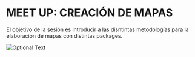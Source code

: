 # MEET UP: CREACIÓN DE MAPAS

El objetivo de la sesión es introducir a las disntintas metodologías para la elaboración de mapas con distintas packages.


![Optional Text](https://pbs.twimg.com/media/Eu9jC09UUAIMIGd?format=jpg&name=medium)
